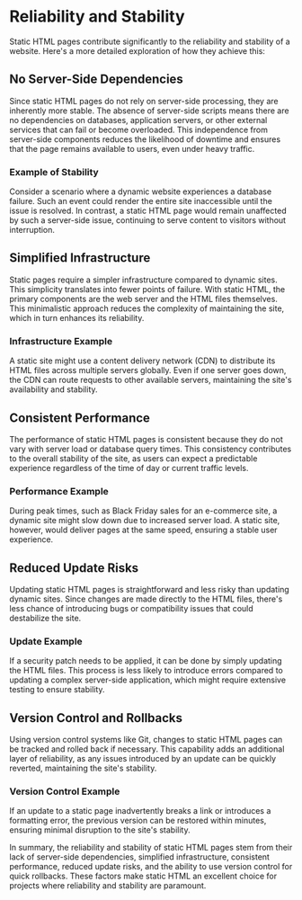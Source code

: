 # Reliability and Stability

Static HTML pages contribute significantly to the reliability and stability of a website. Here's a more detailed exploration of how they achieve this:

## No Server-Side Dependencies

Since static HTML pages do not rely on server-side processing, they are inherently more stable. The absence of server-side scripts means there are no dependencies on databases, application servers, or other external services that can fail or become overloaded. This independence from server-side components reduces the likelihood of downtime and ensures that the page remains available to users, even under heavy traffic.

### Example of Stability

Consider a scenario where a dynamic website experiences a database failure. Such an event could render the entire site inaccessible until the issue is resolved. In contrast, a static HTML page would remain unaffected by such a server-side issue, continuing to serve content to visitors without interruption.

## Simplified Infrastructure

Static pages require a simpler infrastructure compared to dynamic sites. This simplicity translates into fewer points of failure. With static HTML, the primary components are the web server and the HTML files themselves. This minimalistic approach reduces the complexity of maintaining the site, which in turn enhances its reliability.

### Infrastructure Example

A static site might use a content delivery network (CDN) to distribute its HTML files across multiple servers globally. Even if one server goes down, the CDN can route requests to other available servers, maintaining the site's availability and stability.

## Consistent Performance

The performance of static HTML pages is consistent because they do not vary with server load or database query times. This consistency contributes to the overall stability of the site, as users can expect a predictable experience regardless of the time of day or current traffic levels.

### Performance Example

During peak times, such as Black Friday sales for an e-commerce site, a dynamic site might slow down due to increased server load. A static site, however, would deliver pages at the same speed, ensuring a stable user experience.

## Reduced Update Risks

Updating static HTML pages is straightforward and less risky than updating dynamic sites. Since changes are made directly to the HTML files, there's less chance of introducing bugs or compatibility issues that could destabilize the site.

### Update Example

If a security patch needs to be applied, it can be done by simply updating the HTML files. This process is less likely to introduce errors compared to updating a complex server-side application, which might require extensive testing to ensure stability.

## Version Control and Rollbacks

Using version control systems like Git, changes to static HTML pages can be tracked and rolled back if necessary. This capability adds an additional layer of reliability, as any issues introduced by an update can be quickly reverted, maintaining the site's stability.

### Version Control Example

If an update to a static page inadvertently breaks a link or introduces a formatting error, the previous version can be restored within minutes, ensuring minimal disruption to the site's stability.

In summary, the reliability and stability of static HTML pages stem from their lack of server-side dependencies, simplified infrastructure, consistent performance, reduced update risks, and the ability to use version control for quick rollbacks. These factors make static HTML an excellent choice for projects where reliability and stability are paramount.

